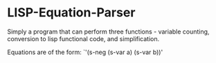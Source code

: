 # LISP-Equation-Parser
Simply a program that can perform three functions - variable counting, conversion to lisp functional code, and simplification.

Equations are of the form: `'(s-neg (s-var a) (s-var b))'
